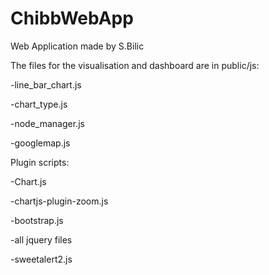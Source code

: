 # ChibbWebApp
Web Application made by S.Bilic

The files for the visualisation and dashboard are in public/js:

-line_bar_chart.js

-chart_type.js

-node_manager.js

-googlemap.js


Plugin scripts:

-Chart.js

-chartjs-plugin-zoom.js

-bootstrap.js

-all jquery files

-sweetalert2.js
